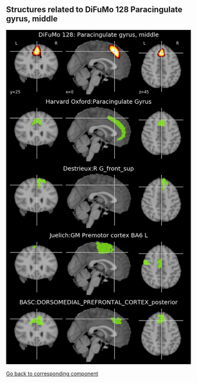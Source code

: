 


## Structures related to DiFuMo 128 Paracingulate gyrus, middle

![40](40.jpg "Structures related to DiFuMo 128 Paracingulate gyrus, middle")

[Go back to corresponding component](https://parietal-inria.github.io/DiFuMo/128/html/40.html)